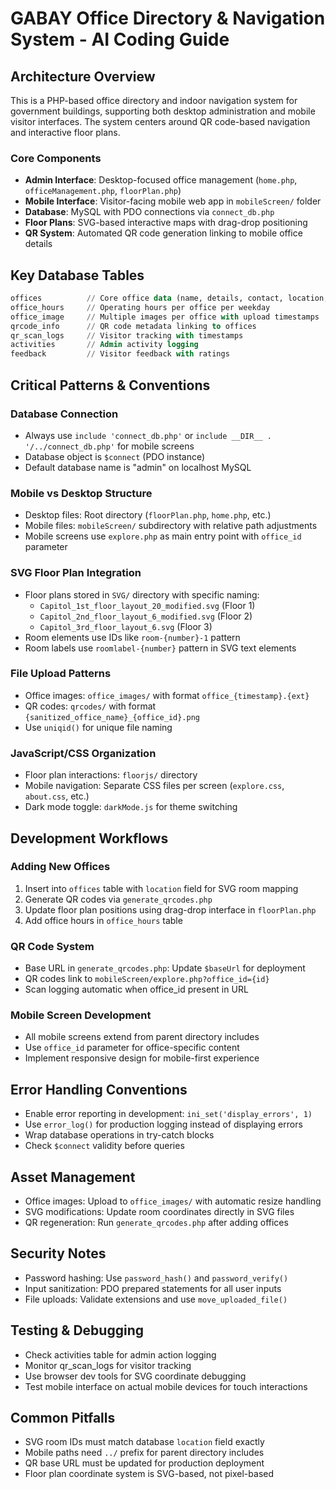 # GABAY Office Directory & Navigation System - AI Coding Guide

## Architecture Overview

This is a PHP-based office directory and indoor navigation system for government buildings, supporting both desktop administration and mobile visitor interfaces. The system centers around QR code-based navigation and interactive floor plans.

### Core Components

- **Admin Interface**: Desktop-focused office management (`home.php`, `officeManagement.php`, `floorPlan.php`)
- **Mobile Interface**: Visitor-facing mobile web app in `mobileScreen/` folder
- **Database**: MySQL with PDO connections via `connect_db.php`
- **Floor Plans**: SVG-based interactive maps with drag-drop positioning
- **QR System**: Automated QR code generation linking to mobile office details

## Key Database Tables

```sql
offices          // Core office data (name, details, contact, location, services)
office_hours     // Operating hours per office per weekday
office_image     // Multiple images per office with upload timestamps
qrcode_info      // QR code metadata linking to offices
qr_scan_logs     // Visitor tracking with timestamps
activities       // Admin activity logging
feedback         // Visitor feedback with ratings
```

## Critical Patterns & Conventions

### Database Connection
- Always use `include 'connect_db.php'` or `include __DIR__ . '/../connect_db.php'` for mobile screens
- Database object is `$connect` (PDO instance)
- Default database name is "admin" on localhost MySQL

### Mobile vs Desktop Structure
- Desktop files: Root directory (`floorPlan.php`, `home.php`, etc.)
- Mobile files: `mobileScreen/` subdirectory with relative path adjustments
- Mobile screens use `explore.php` as main entry point with `office_id` parameter

### SVG Floor Plan Integration
- Floor plans stored in `SVG/` directory with specific naming:
  - `Capitol_1st_floor_layout_20_modified.svg` (Floor 1)
  - `Capitol_2nd_floor_layout_6_modified.svg` (Floor 2)
  - `Capitol_3rd_floor_layout_6.svg` (Floor 3)
- Room elements use IDs like `room-{number}-1` pattern
- Room labels use `roomlabel-{number}` pattern in SVG text elements

### File Upload Patterns
- Office images: `office_images/` with format `office_{timestamp}.{ext}`
- QR codes: `qrcodes/` with format `{sanitized_office_name}_{office_id}.png`
- Use `uniqid()` for unique file naming

### JavaScript/CSS Organization
- Floor plan interactions: `floorjs/` directory
- Mobile navigation: Separate CSS files per screen (`explore.css`, `about.css`, etc.)
- Dark mode toggle: `darkMode.js` for theme switching

## Development Workflows

### Adding New Offices
1. Insert into `offices` table with `location` field for SVG room mapping
2. Generate QR codes via `generate_qrcodes.php` 
3. Update floor plan positions using drag-drop interface in `floorPlan.php`
4. Add office hours in `office_hours` table

### QR Code System
- Base URL in `generate_qrcodes.php`: Update `$baseUrl` for deployment
- QR codes link to `mobileScreen/explore.php?office_id={id}`
- Scan logging automatic when office_id present in URL

### Mobile Screen Development
- All mobile screens extend from parent directory includes
- Use `office_id` parameter for office-specific content
- Implement responsive design for mobile-first experience

## Error Handling Conventions
- Enable error reporting in development: `ini_set('display_errors', 1)`
- Use `error_log()` for production logging instead of displaying errors
- Wrap database operations in try-catch blocks
- Check `$connect` validity before queries

## Asset Management
- Office images: Upload to `office_images/` with automatic resize handling
- SVG modifications: Update room coordinates directly in SVG files
- QR regeneration: Run `generate_qrcodes.php` after adding offices

## Security Notes
- Password hashing: Use `password_hash()` and `password_verify()`
- Input sanitization: PDO prepared statements for all user inputs
- File uploads: Validate extensions and use `move_uploaded_file()`

## Testing & Debugging
- Check activities table for admin action logging
- Monitor qr_scan_logs for visitor tracking
- Use browser dev tools for SVG coordinate debugging
- Test mobile interface on actual mobile devices for touch interactions

## Common Pitfalls
- SVG room IDs must match database `location` field exactly
- Mobile paths need `../` prefix for parent directory includes
- QR base URL must be updated for production deployment
- Floor plan coordinate system is SVG-based, not pixel-based
